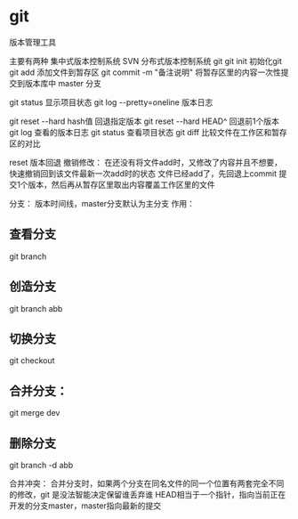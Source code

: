 # git
版本管理工具

主要有两种
集中式版本控制系统  SVN         分布式版本控制系统 git
git init 初始化git
git add 添加文件到暂存区
git commit -m "备注说明"   将暂存区里的内容一次性提交到版本库中
master 分支

git status  显示项目状态
git log --pretty=oneline  版本日志

git reset --hard hash值  回退指定版本
git reset --hard HEAD^   回退前1个版本
git log  查看的版本日志
git status  查看项目状态
git diff  比较文件在工作区和暂存区的对比


reset  版本回退
撤销修改：
在还没有将文件add时，又修改了内容并且不想要，快速撤销回到该文件最新一次add时的状态
文件已经add了，先回退上commit 提交1个版本，然后再从暂存区里取出内容覆盖工作区里的文件

分支： 版本时间线，master分支默认为主分支
作用：
## 查看分支
git branch

## 创造分支
git branch abb

## 切换分支
git checkout

## 合并分支：
git merge dev

## 删除分支
 git branch -d abb

合并冲突： 合并分支时，如果两个分支在同名文件的同一个位置有两套完全不同的修改，git 是没法智能决定保留谁丢弃谁
HEAD相当于一个指针，指向当前正在开发的分支master，master指向最新的提交
